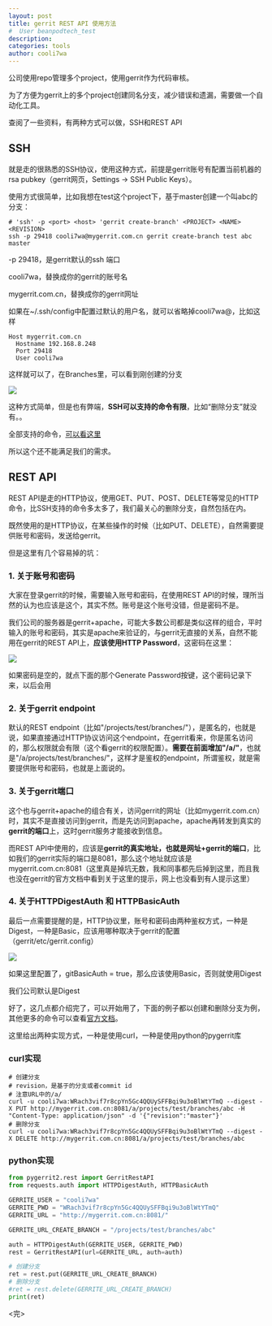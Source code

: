 ```yaml
---
layout: post
title: gerrit REST API 使用方法
#  User beanpodtech_test
description:
categories: tools
author: cooli7wa
---
```

<script type="text/javascript" src="https://cdn.mathjax.org/mathjax/latest/MathJax.js?config=default"></script>

公司使用repo管理多个project，使用gerrit作为代码审核。

为了方便为gerrit上的多个project创建同名分支，减少错误和遗漏，需要做一个自动化工具。

查阅了一些资料，有两种方式可以做，SSH和REST API

## SSH

就是走的很熟悉的SSH协议，使用这种方式，前提是gerrit账号有配置当前机器的rsa pubkey（gerrit网页，Settings -> SSH Public Keys）。

使用方式很简单，比如我想在test这个project下，基于master创建一个叫abc的分支：

```shell
# 'ssh' -p <port> <host> 'gerrit create-branch' <PROJECT> <NAME> <REVISION>
ssh -p 29418 cooli7wa@mygerrit.com.cn gerrit create-branch test abc master
```

-p 29418，是gerrit默认的ssh 端口

cooli7wa，替换成你的gerrit的账号名

mygerrit.com.cn，替换成你的gerrit网址

如果在~/.ssh/config中配置过默认的用户名，就可以省略掉cooli7wa@，比如这样

```shell
Host mygerrit.com.cn
  Hostname 192.168.8.248
  Port 29418
  User cooli7wa
```

这样就可以了，在Branches里，可以看到刚创建的分支

![]({{site.baseurl}}/images/md/./REST_API_001_7b47.png)

这种方式简单，但是也有弊端，**SSH可以支持的命令有限**，比如“删除分支”就没有。。

全部支持的命令，[可以看这里](https://gerrit-review.googlesource.com/Documentation/cmd-index.html)

所以这个还不能满足我们的需求。

## REST API

REST API是走的HTTP协议，使用GET、PUT、POST、DELETE等常见的HTTP命令，比SSH支持的命令多太多了，我们最关心的删除分支，自然包括在内。

既然使用的是HTTP协议，在某些操作的时候（比如PUT、DELETE），自然需要提供账号和密码，发送给gerrit。

但是这里有几个容易掉的坑：

### 1. 关于账号和密码

大家在登录gerrit的时候，需要输入账号和密码，在使用REST API的时候，理所当然的认为也应该是这个，其实不然。账号是这个账号没错，但是密码不是。

我们公司的服务器是gerrit+apache，可能大多数公司都是类似这样的组合，平时输入的账号和密码，其实是apache来验证的，与gerrit无直接的关系，自然不能用在gerrit的REST API上，**应该使用HTTP Password**，这密码在这里：

![]({{site.baseurl}}/images/md/REST_API_002_4da0.png)

如果密码是空的，就点下面的那个Generate Password按键，这个密码记录下来，以后会用

### 2. 关于gerrit endpoint

默认的REST endpoint（比如"/projects/test/branches/"），是匿名的，也就是说，如果直接通过HTTP协议访问这个endpoint，在gerrit看来，你是匿名访问的，那么权限就会有限（这个看gerrit的权限配置）。**需要在前面增加"/a/"**，也就是"/a/projects/test/branches/"，这样才是鉴权的endpoint，所谓鉴权，就是需要提供账号和密码，也就是上面说的。

### 3. 关于gerrit端口

这个也与gerrit+apache的组合有关，访问gerrit的网址（比如mygerrit.com.cn）时，其实不是直接访问到gerrit，而是先访问到apache，apache再转发到真实的**gerrit的端口**上，这时gerrit服务才能接收到信息。

而REST API中使用的，应该是**gerrit的真实地址，也就是网址+gerrit的端口**，比如我们的gerrit实际的端口是8081，那么这个地址就应该是mygerrit.com.cn:8081（这里真是掉坑无数，我和同事都先后掉到这里，而且我也没在gerrit的官方文档中看到关于这里的提示，网上也没看到有人提示这里）

### 4. 关于HTTPDigestAuth 和 HTTPBasicAuth

最后一点需要提醒的是，HTTP协议里，账号和密码由两种鉴权方式，一种是Digest，一种是Basic，应该用哪种取决于gerrit的配置（gerrit/etc/gerrit.config）

![]({{site.baseurl}}/images/md/REST_API_003_ae57.png)

如果这里配置了，gitBasicAuth = true，那么应该使用Basic，否则就使用Digest

我们公司默认是Digest



好了，这几点都介绍完了，可以开始用了，下面的例子都以创建和删除分支为例，其他更多的命令可以查看[官方文档](https://gerrit-review.googlesource.com/Documentation/rest-api.html)。

这里给出两种实现方式，一种是使用curl，一种是使用python的pygerrit库

### curl实现

```shell
# 创建分支
# revision，是基于的分支或者commit id
# 注意URL中的/a/
curl -u cooli7wa:WRach3vif7r8cpYn5Gc4QQUySFFBqi9u3oBlWtYTmQ --digest -X PUT http://mygerrit.com.cn:8081/a/projects/test/branches/abc -H "Content-Type: application/json" -d '{"revision":"master"}'
# 删除分支
curl -u cooli7wa:WRach3vif7r8cpYn5Gc4QQUySFFBqi9u3oBlWtYTmQ --digest -X DELETE http://mygerrit.com.cn:8081/a/projects/test/branches/abc
```

### python实现

```python
from pygerrit2.rest import GerritRestAPI
from requests.auth import HTTPDigestAuth, HTTPBasicAuth

GERRITE_USER = "cooli7wa"
GERRITE_PWD = "WRach3vif7r8cpYn5Gc4QQUySFFBqi9u3oBlWtYTmQ"
GERRITE_URL = "http://mygerrit.com.cn:8081/"

GERRITE_URL_CREATE_BRANCH = "/projects/test/branches/abc"

auth = HTTPDigestAuth(GERRITE_USER, GERRITE_PWD)
rest = GerritRestAPI(url=GERRITE_URL, auth=auth)

# 创建分支
ret = rest.put(GERRITE_URL_CREATE_BRANCH)
# 删除分支
#ret = rest.delete(GERRITE_URL_CREATE_BRANCH)
print(ret)
```

<完>
